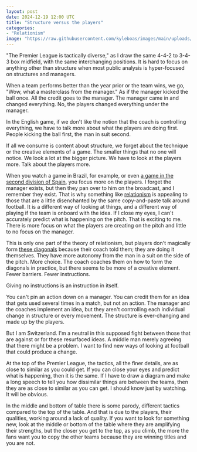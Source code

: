 ```yaml
---
layout: post
date: 2024-12-19 12:00 UTC
title: "Structure versus the players"
categories:
- "Relationism"
image: "https://raw.githubusercontent.com/kyleboas/images/main/uploads/2024/12/16/Image-16Dec2024_14:21:59.png"
---
```


"The Premier League is tactically diverse," as I draw the same 4-4-2 to 3-4-3 box midfield, with the same interchanging positions. It is hard to focus on anything other than structure when most public analysis is hyper-focused on structures and managers.

<!---more--->

When a team performs better than the year prior or the team wins, we go, "Wow, what a masterclass from the manager." As if the manager kicked the ball once. All the credit goes to the manager. The manager came in and changed everything. No, the players changed everything under the manager.

In the English game, if we don't like the notion that the coach is controlling everything, we have to talk more about what the players are doing first. People kicking the ball first, the man in suit second.

If all we consume is content about structure, we forget about the technique or the creative elements of a game. The smaller things that no one will notice. We look a lot at the bigger picture. We have to look at the players more. Talk about the players more.

When you watch a game in Brazil, for example, or even [a game in the second division of Spain](https://tacticsjournal.com/2024/11/27/how-racing-santander-prepares-for-the-third-pass/), you focus more on the players. I forget the manager exists, but then they pan over to him on the broadcast, and I remember they exist. That is why something like [relationism](https://tacticsjournal.com/2024/10/02/positionism-and-relationism-change-the-way-we-look-at-football/) is appealing to those that are a little disenchanted by the same copy-and-paste talk around football. It is a different way of looking at things, and a different way of playing if the team is onboard with the idea. If I close my eyes, I can't accurately predict what is happening on the pitch. That is exciting to me. There is more focus on what the players are creating on the pitch and little to no focus on the manager.

This is only one part of the theory of relationism, but players don't magically form [these diagonals](https://tacticsjournal.com/2024/05/22/pickpockets/) because their coach told them; they are doing it themselves. They have more autonomy from the man in a suit on the side of the pitch. More choice. The coach coaches them on how to form the diagonals in practice, but there seems to be more of a creative element. Fewer barriers. Fewer instructions. 

Giving no instructions is an instruction in itself.

You can't pin an action down on a manager. You can credit them for an idea that gets used several times in a match, but not an action. The manager and the coaches implement an idea, but they aren't controlling each individual change in structure or every movement. The structure is ever-changing and made up by the players.

But I am Switzerland. I'm a neutral in this supposed fight between those that are against or for these resurfaced ideas. A middle man merely agreeing that there might be a problem. I want to find new ways of looking at football that could produce a change.

At the top of the Premier League, the tactics, all the finer details, are as close to similar as you could get. If you can close your eyes and predict what is happening, then it is the same. If I have to draw a diagram and make a long speech to tell you how dissimilar things are between the teams, then they are as close to similar as you can get. I should know just by watching. It will be obvious.

In the middle and bottom of table there is some parody, different tactics compared to the top of the table. And that is due to the players, their qualities, working around a lack of quality. If you want to look for something new, look at the middle or bottom of the table where they are amplifying their strengths, but the closer you get to the top, as you climb, the more the fans want you to copy the other teams because they are winning titles and you are not.